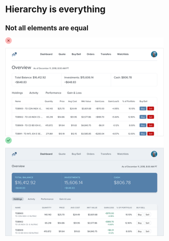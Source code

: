 # Hierarchy is everything
## Not all elements are equal
![2. Hierarchy is everything - Not all elements are equal, wrong, 1](1-not-all-elements-are-equal/1-errado.png)
![2. Hierarchy is everything - Not all elements are equal, right, 1](1-not-all-elements-are-equal/1-certo.png)
